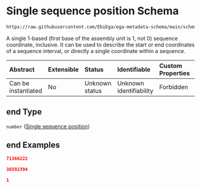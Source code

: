 # Single sequence position Schema

```txt
https://raw.githubusercontent.com/EbiEga/ega-metadata-schema/main/schemas/EGA.common-definitions.json#/definitions/sequence_coordinates/properties/sequence_interval/properties/end
```

A single 1-based (first base of the assembly unit is 1, not 0) sequence coordinate, inclusive. It can be used to describe the start or end coordinates of a sequence interval, or directly a single coordinate within a sequence.

| Abstract            | Extensible | Status         | Identifiable            | Custom Properties | Additional Properties | Access Restrictions | Defined In                                                                                           |
| :------------------ | :--------- | :------------- | :---------------------- | :---------------- | :-------------------- | :------------------ | :--------------------------------------------------------------------------------------------------- |
| Can be instantiated | No         | Unknown status | Unknown identifiability | Forbidden         | Allowed               | none                | [EGA.common-definitions.json\*](../../../schemas/EGA.common-definitions.json "open original schema") |

## end Type

`number` ([Single sequence position](ega-12-definitions-single-sequence-position.md))

## end Examples

```json
71366222
```

```json
36592394
```

```json
1
```
